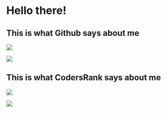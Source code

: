 # Hello there!

## This is what Github says about me

![](https://github-readme-stats.vercel.app/api?username=jbiason&count_private=true&show_icons=true&theme=radical&hide_title=true)

![](https://github-readme-stats.vercel.app/api/top-langs/?username=jbiason&layout=compact&theme=radical)

## This is what CodersRank says about me

![](https://cr-skills-chart-widget.azurewebsites.net/api/api?username=jbiason&width=320&height=240&padding=2)

![](https://cr-ss-service.azurewebsites.net/api/ScreenShot?widget=summary&username=jbiason)
